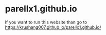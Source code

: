 # parellx1.github.io
If you want to run this website than go to https://krushang007.github.io/parellx1.github.io/
